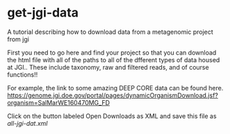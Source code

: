 # get-jgi-data
A tutorial describing how to download data from a metagenomic project from jgi

First you need to go here and find your project so that you can download the html file with all of the paths to all of the dfferent types of data housed at JGI.. These include taxonomy, raw and filtered reads, and of course functions!!

For example, the link to some amazing DEEP CORE data can be found here.
https://genome.jgi.doe.gov/portal/pages/dynamicOrganismDownload.jsf?organism=SalMarWE160470MG_FD

Click on the button labeled Open Downloads as XML and save this file as *all-jgi-dat.xml*


